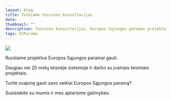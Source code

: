 ```yaml
---
layout: blog
title: Teikiame teisines konsultacijas
date: 
thumbnail: ""
description: Teisinės konsultacijos, Europos Sąjungos paramos projektų rengimas.
tags: ESParama
---
```


<img src="https://verslobrizas.lt/images/uploads/docs.svg">

Ruošiame projektus Europos Sąjungos paramai gauti.

Daugiau nei 20 metų teisnėje sistemoje ir darbo su įvairiais teisiniais projektais.

Turite svajonę gauti savo veiklai Europos Sąjungos paramą?

Susisiekite su mumis ir mes aptarsime galimybes.
